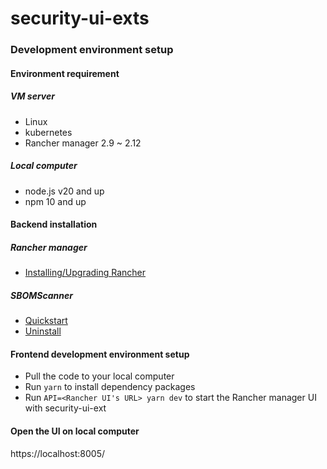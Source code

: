 # security-ui-exts

### Development environment setup
#### Environment requirement

##### VM server
- Linux
- kubernetes
- Rancher manager 2.9 ~ 2.12
##### Local computer
- node.js v20 and up
- npm 10 and up

#### Backend installation

##### Rancher manager
- [Installing/Upgrading Rancher](https://ranchermanager.docs.rancher.com/getting-started/installation-and-upgrade)

##### SBOMScanner
- [Quickstart](docs/installation/quickstart.md)
- [Uninstall](docs/installation/uninstall.md)

#### Frontend development environment setup

- Pull the code to your local computer
- Run `yarn` to install dependency packages
- Run `API=<Rancher UI's URL> yarn dev` to start the Rancher manager UI with security-ui-ext

#### Open the UI on local computer
https://localhost:8005/